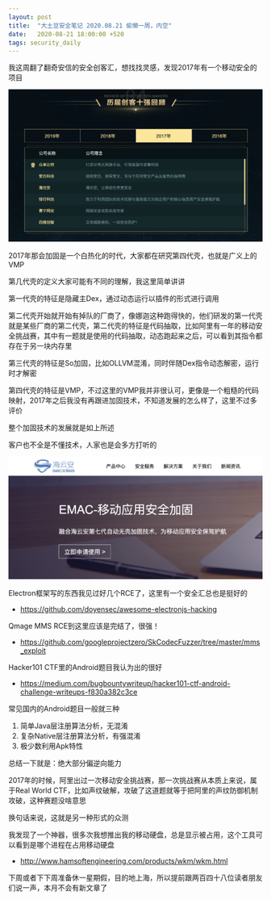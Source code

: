 ```yaml
---
layout: post
title:  "大土豆安全笔记 2020.08.21 偷懒一周，内空"
date:   2020-08-21 18:00:00 +520
tags: security_daily
---
```


我这周翻了翻奇安信的安全创客汇，想找找灵感，发现2017年有一个移动安全的项目

![IMAGE](/assets/resources/B00A16B10BE64F27B859518C6F9D25D8.jpg)

2017年那会加固是一个白热化的时代，大家都在研究第四代壳，也就是广义上的VMP

第几代壳的定义大家可能有不同的理解，我这里简单讲讲

第一代壳的特征是隐藏主Dex，通过动态运行以插件的形式进行调用

第二代壳开始就开始有掉队的厂商了，像娜迦这种跑得快的，他们研发的第一代壳就是某些厂商的第二代壳，第二代壳的特征是代码抽取，比如阿里有一年的移动安全挑战赛，其中有一题就是使用的代码抽取，动态跑起来之后，可以看到其指令都存在于另一块内存里

第三代壳的特征是So加固，比如OLLVM混淆，同时伴随Dex指令动态解密，运行时才解密

第四代壳的特征是VMP，不过这里的VMP我并非很认可，更像是一个粗糙的代码映射，2017年之后我没有再跟进加固技术，不知道发展的怎么样了，这里不过多评价

整个加固技术的发展就是如上所述

客户也不全是不懂技术，人家也是会多方打听的

![IMAGE](/assets/resources/337EF8D99F78678C00D52DA1E849402A.jpg)

Electron框架写的东西我见过好几个RCE了，这里有一个安全汇总也是挺好的
- https://github.com/doyensec/awesome-electronjs-hacking

Qmage MMS RCE到这里应该是完结了，很强！
- https://github.com/googleprojectzero/SkCodecFuzzer/tree/master/mms_exploit

Hacker101 CTF里的Android题目我认为出的很好
- https://medium.com/bugbountywriteup/hacker101-ctf-android-challenge-writeups-f830a382c3ce

常见国内的Android题目一般就三种
1. 简单Java层注册算法分析，无混淆
2. 复杂Native层注册算法分析，有强混淆
3. 极少数利用Apk特性

总结一下就是：绝大部分偏逆向能力

2017年的时候，阿里出过一次移动安全挑战赛，那一次挑战赛从本质上来说，属于Real World CTF，比如声纹破解，攻破了这道题就等于把阿里的声纹防御机制攻破，这种赛题没啥意思

换句话来说，这就是另一种形式的众测

我发现了一个神器，很多次我想推出我的移动硬盘，总是显示被占用，这个工具可以看到是哪个进程在占用移动硬盘
- http://www.hamsoftengineering.com/products/wkm/wkm.html

下周或者下下周准备休一星期假，目的地上海，所以提前跟两百四十八位读者朋友们说一声，本月不会有新文章了